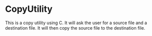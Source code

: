 # CopyUtility
This is a copy utility using C. It will ask the user for a source file and a destination file. It will then copy the source file to the destination file. 
